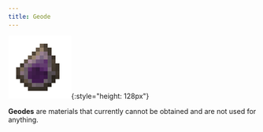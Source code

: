 ```yaml
---
title: Geode
---
```


![Geode](/assets/images/thermal-foundation/geode.png){:style="height: 128px"}


**Geodes** are materials that currently cannot be obtained and are not used for
anything.
